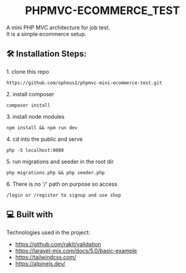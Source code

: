 <h1 align="center" id="title">PHPMVC-ECOMMERCE_TEST</h1>

<p id="description">A mini PHP MVC architecture for job test.<br>It is a simple ecommerce setup.<br></p>

<h2>🛠️ Installation Steps:</h2>

<p>1. clone this repo</p>

```
https://github.com/opheus2/phpmvc-mini-ecommerce-test.git
```

<p>2. install composer</p>

```
composer install
```

<p>3. install node modules</p>

```
npm install && npm run dev
```

<p>4. cd into the public and serve</p>

```
php -S localhost:8080
```

<p>5. run migrations and seeder in the root dir</p>

```
php migrations.php && php seeder.php
```

<p>6. There is no '/' path on purpose so access</p>

```
/login or /register to signup and use shop
```

  
  
<h2>💻 Built with</h2>

Technologies used in the project:

*   https://github.com/rakit/validation
*   https://laravel-mix.com/docs/5.0/basic-example
*   https://tailwindcss.com/
*   https://alpinejs.dev/
